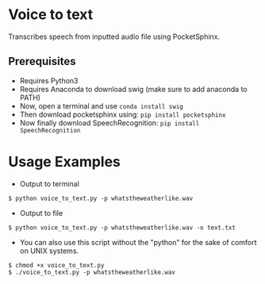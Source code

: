 # Voice to text
Transcribes speech from inputted audio file using PocketSphinx. 

## Prerequisites
- Requires Python3
- Requires Anaconda to download swig (make sure to add anaconda to PATH)
- Now, open a terminal and use `conda install swig`
- Then download pocketsphinx using: `pip install pocketsphinx`
- Now finally download SpeechRecognition: `pip install SpeechRecognition`

# Usage Examples
- Output to terminal
```
$ python voice_to_text.py -p whatstheweatherlike.wav
```
- Output to file
```
$ python voice_to_text.py -p whatstheweatherlike.wav -o text.txt
```
- You can also use this script without the "python" for the sake of comfort on UNIX systems.
```
$ chmod +x voice_to_text.py
$ ./voice_to_text.py -p whatstheweatherlike.wav
```
